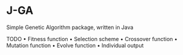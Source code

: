 # J-GA
Simple Genetic Algorithm package, written in Java

TODO
• Fitness function
• Selection scheme
• Crossover function
• Mutation function
• Evolve function
• Individual output
